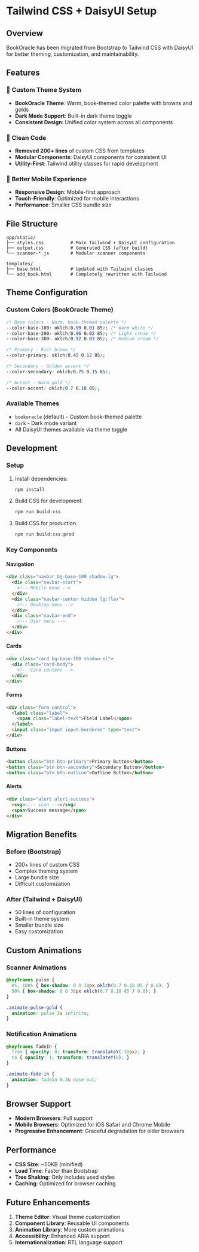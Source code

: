 # Tailwind CSS + DaisyUI Setup

## Overview

BookOracle has been migrated from Bootstrap to Tailwind CSS with DaisyUI for better theming, customization, and maintainability.

## Features

### 🎨 **Custom Theme System**
- **BookOracle Theme**: Warm, book-themed color palette with browns and golds
- **Dark Mode Support**: Built-in dark theme toggle
- **Consistent Design**: Unified color system across all components

### 🧹 **Clean Code**
- **Removed 200+ lines** of custom CSS from templates
- **Modular Components**: DaisyUI components for consistent UI
- **Utility-First**: Tailwind utility classes for rapid development

### 📱 **Better Mobile Experience**
- **Responsive Design**: Mobile-first approach
- **Touch-Friendly**: Optimized for mobile interactions
- **Performance**: Smaller CSS bundle size

## File Structure

```
app/static/
├── styles.css          # Main Tailwind + DaisyUI configuration
├── output.css          # Generated CSS (after build)
└── scanner-*.js        # Modular scanner components

templates/
├── base.html           # Updated with Tailwind classes
└── add_book.html       # Completely rewritten with Tailwind
```

## Theme Configuration

### Custom Colors (BookOracle Theme)
```css
/* Base colors - Warm, book-themed palette */
--color-base-100: oklch(0.99 0.01 85); /* Warm white */
--color-base-200: oklch(0.96 0.02 85); /* Light cream */
--color-base-300: oklch(0.92 0.03 85); /* Medium cream */

/* Primary - Rich brown */
--color-primary: oklch(0.45 0.12 85);

/* Secondary - Golden accent */
--color-secondary: oklch(0.75 0.15 85);

/* Accent - Warm gold */
--color-accent: oklch(0.7 0.18 85);
```

### Available Themes
- `bookoracle` (default) - Custom book-themed palette
- `dark` - Dark mode variant
- All DaisyUI themes available via theme toggle

## Development

### Setup
1. Install dependencies:
   ```bash
   npm install
   ```

2. Build CSS for development:
   ```bash
   npm run build:css
   ```

3. Build CSS for production:
   ```bash
   npm run build:css:prod
   ```

### Key Components

#### Navigation
```html
<div class="navbar bg-base-100 shadow-lg">
  <div class="navbar-start">
    <!-- Mobile menu -->
  </div>
  <div class="navbar-center hidden lg:flex">
    <!-- Desktop menu -->
  </div>
  <div class="navbar-end">
    <!-- User menu -->
  </div>
</div>
```

#### Cards
```html
<div class="card bg-base-100 shadow-xl">
  <div class="card-body">
    <!-- Card content -->
  </div>
</div>
```

#### Forms
```html
<div class="form-control">
  <label class="label">
    <span class="label-text">Field Label</span>
  </label>
  <input class="input input-bordered" type="text">
</div>
```

#### Buttons
```html
<button class="btn btn-primary">Primary Button</button>
<button class="btn btn-secondary">Secondary Button</button>
<button class="btn btn-outline">Outline Button</button>
```

#### Alerts
```html
<div class="alert alert-success">
  <svg><!-- icon --></svg>
  <span>Success message</span>
</div>
```

## Migration Benefits

### Before (Bootstrap)
- 200+ lines of custom CSS
- Complex theming system
- Large bundle size
- Difficult customization

### After (Tailwind + DaisyUI)
- 50 lines of configuration
- Built-in theme system
- Smaller bundle size
- Easy customization

## Custom Animations

### Scanner Animations
```css
@keyframes pulse {
  0%, 100% { box-shadow: 0 0 20px oklch(0.7 0.18 85 / 0.6); }
  50% { box-shadow: 0 0 30px oklch(0.7 0.18 85 / 0.8); }
}

.animate-pulse-gold {
  animation: pulse 2s infinite;
}
```

### Notification Animations
```css
@keyframes fadeIn {
  from { opacity: 0; transform: translateY(-10px); }
  to { opacity: 1; transform: translateY(0); }
}

.animate-fade-in {
  animation: fadeIn 0.3s ease-out;
}
```

## Browser Support

- **Modern Browsers**: Full support
- **Mobile Browsers**: Optimized for iOS Safari and Chrome Mobile
- **Progressive Enhancement**: Graceful degradation for older browsers

## Performance

- **CSS Size**: ~50KB (minified)
- **Load Time**: Faster than Bootstrap
- **Tree Shaking**: Only includes used styles
- **Caching**: Optimized for browser caching

## Future Enhancements

1. **Theme Editor**: Visual theme customization
2. **Component Library**: Reusable UI components
3. **Animation Library**: More custom animations
4. **Accessibility**: Enhanced ARIA support
5. **Internationalization**: RTL language support 